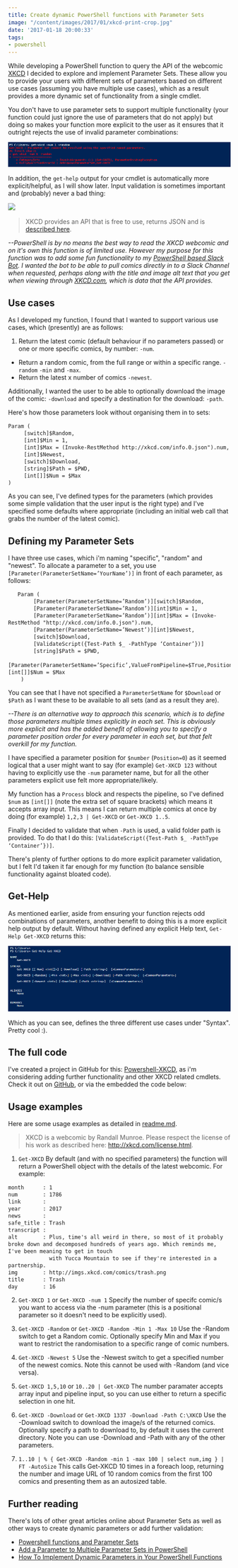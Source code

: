 ```yaml
---
title: Create dynamic PowerShell functions with Parameter Sets
image: "/content/images/2017/01/xkcd-print-crop.jpg"
date: '2017-01-18 20:00:33'
tags:
- powershell
---
```

While developing a PowerShell function to query the API of the webcomic [XKCD](http://xkcd.com) I decided to explore and implement Parameter Sets. These allow you to provide your users with different sets of parameters based on different use cases (assuming you have multiple use cases), which as a result provides a more dynamic set of functionality from a single cmdlet. 

You don't have to use parameter sets to support multiple functionality (your function could just ignore the use of parameters that do not apply) but doing so makes your function more explicit to the user as it ensures that it outright rejects the use of invalid parameter combinations:

![](/content/images/2017/01/Get-XKCD-Invalid-Parameters.png)

In addition, the `get-help` output for your cmdlet is automatically more explicit/helpful, as I will show later. Input validation is sometimes important and (probably) never a bad thing:

![](http://imgs.xkcd.com/comics/exploits_of_a_mom.png)

> XKCD provides an API that is free to use, returns JSON and is [described here](https://xkcd.com/json.html).

*--PowerShell is by no means the best way to read the XKCD webcomic and on it's own this function is of limited use. However my purpose for this function was to add some fun functionality to my [PowerShell based Slack Bot](http://wragg.io/powershell-slack-bot-using-the-real-time-messaging-api/). I wanted the bot to be able to pull comics directly in to a Slack Channel when requested, perhaps along with the title and image alt text that you get when viewing through [XKCD.com](http://xkcd.com), which is data that the API provides.*

## Use cases

As I developed my function, I found that I wanted to support various use cases, which (presently) are as follows:

1. Return the latest comic (default behaviour if no parameters passed) or one or more specific comics, by number: `-num`.
- Return a random comic, from the full range or within a specific range. `-random` `-min` and `-max`.
- Return the latest x number of comics `-newest`.

Additionally, I wanted the user to be able to optionally download the image of the comic: `-download` and specify a destination for the download: `-path`.

Here's how those parameters look without organising them in to sets:

```
Param (
     [switch]$Random,
     [int]$Min = 1,
     [int]$Max = (Invoke-RestMethod http://xkcd.com/info.0.json").num,        
     [int]$Newest,
     [switch]$Download, 
     [string]$Path = $PWD,
     [int[]]$Num = $Max     
)
```
As you can see, I've defined types for the parameters (which provides some simple validation that the user input is the right type) and I've specified some defaults where appropriate (including an initial web call that grabs the number of the latest comic).

## Defining my Parameter Sets

I have three use cases, which i'm naming "specific", "random" and "newest". To allocate a parameter to a set, you use `[Parameter(ParameterSetName=’YourName’)]` in front of each parameter, as follows:

```
   Param (
        [Parameter(ParameterSetName=’Random’)][switch]$Random,
        [Parameter(ParameterSetName=’Random’)][int]$Min = 1,
        [Parameter(ParameterSetName=’Random’)][int]$Max = (Invoke-RestMethod "http://xkcd.com/info.0.json").num,        
        [Parameter(ParameterSetName=’Newest’)][int]$Newest,
        [switch]$Download,
        [ValidateScript({Test-Path $_ -PathType ‘Container’})] 
        [string]$Path = $PWD,
        [Parameter(ParameterSetName=’Specific’,ValueFromPipeline=$True,Position=0)][int[]]$Num = $Max     
    )
```
You can see that I have not specified a `ParameterSetName` for `$Download` or `$Path` as I want these to be available to all sets (and as a result they are). 

*--There is an alternative way to approach this scenario, which is to define those parameters multiple times explicitly in each set. This is obviously more explicit and has the added benefit of allowing you to specify a parameter position order for every parameter in each set, but that felt overkill for my function.*

I have specified a parameter position for `$number` (`Position=0`) as it seemed logical that a user might want to say (for example) `Get-XKCD 123` without having to explicitly use the `-num` parameter name, but for all the other parameters explicit use felt more appropriate/likely.

My function has a `Process` block and respects the pipeline, so I've defined `$num` as `[int[]]` (note the extra set of square brackets) which means it accepts array input. This means I can return multiple comics at once by doing (for example) `1,2,3 | Get-XKCD` or `Get-XKCD 1..5`. 

Finally I decided to validate that when `-Path` is used, a valid folder path is provided. To do that I do this: `[ValidateScript({Test-Path $_ -PathType ‘Container’})]`.

There's plenty of further options to do more explicit parameter validation, but I felt I'd taken it far enough for my function (to balance sensible functionality against bloated code).

## Get-Help

As mentioned earlier, aside from ensuring your function rejects odd combinations of parameters, another benefit to doing this is a more explicit help output by default. Without having defined any explicit Help text, `Get-Help Get-XKCD` returns this:

![](/content/images/2017/01/Get-Help-Get-XKCD.png)

Which as you can see, defines the three different use cases under "Syntax". Pretty cool :).

## The full code

I've created a project in GitHub for this: [Powershell-XKCD](https://github.com/markwragg/Powershell-XKCD/), as i'm considering adding further functionality and other XKCD related cmdlets. Check it out on [GitHub](https://github.com/markwragg/Powershell-XKCD/blob/master/XKCD.psm1), or via the embedded the code below:

<script src="http://gist-it.appspot.com/github/markwragg/Powershell-XKCD/blob/master/XKCD.psm1"></script>

## Usage examples

Here are some usage examples as detailed in [readme.md](https://github.com/markwragg/Powershell-XKCD/blob/master/README.md).

> XKCD is a webcomic by Randall Munroe. Please respect the license of his work as described here: http://xkcd.com/license.html.

1) `Get-XKCD`
By default (and with no specified parameters) the function will return a PowerShell object with the details of the latest webcomic. For example:

```
month      : 1
num        : 1786
link       : 
year       : 2017
news       : 
safe_title : Trash
transcript : 
alt        : Plus, time's all weird in there, so most of it probably broke down and decomposed hundreds of years ago. Which reminds me, I've been meaning to get in touch 
             with Yucca Mountain to see if they're interested in a partnership.
img        : http://imgs.xkcd.com/comics/trash.png
title      : Trash
day        : 16
```

2) `Get-XKCD 1` or `Get-XKCD -num 1`
Specify the number of specifc comic/s you want to access via the -num parameter (this is a positional parameter so it doesn't need to be explicitly used).

3) `Get-XKCD -Random` or `Get-XKCD -Random -Min 1 -Max 10`
Use the -Random switch to get a Random comic. Optionally specify Min and Max if you want to restrict the randomisation to a specific range of comic numbers.

4) `Get-XKCD -Newest 5`
Use the -Newest switch to get a specified number of the newest comics. Note this cannot be used with -Random (and vice versa).

5) `Get-XKCD 1,5,10` or `10..20 | Get-XKCD`
The number paramater accepts array input and pipeline input, so you can use either to return a specific selection in one hit.

6) `Get-XKCD -Download` or `Get-XKCD 1337 -Download -Path C:\XKCD`
Use the -Download switch to download the image/s of the returned comics. Optionally specify a path to download to, by default it uses the current directory. Note you can use -Download and -Path with any of the other parameters.

7) `1..10 | % { Get-XKCD -Random -min 1 -max 100 | select num,img } | FT -AutoSize`
This calls Get-XKCD 10 times in a foreach loop, returning the number and image URL of 10 random comics from the first 100 comics and presenting them as an autosized table.

## Further reading

There's lots of other great articles online about Parameter Sets as well as other ways to create dynamic parameters or add further validation:

- [Powershell functions and Parameter Sets](http://blog.simonw.se/powershell-functions-and-parameter-sets/)
- [Add a Parameter to Multiple Parameter Sets in PowerShell](http://www.jonathanmedd.net/2013/01/add-a-parameter-to-multiple-parameter-sets-in-powershell.html)
- [How To Implement Dynamic Parameters in Your PowerShell Functions](https://mcpmag.com/articles/2016/10/06/implement-dynamic-parameters.aspx?m=1)